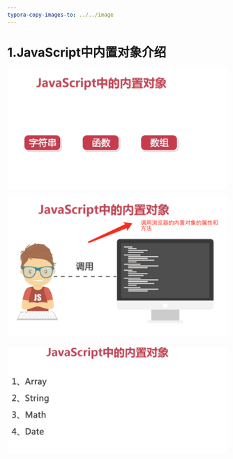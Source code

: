 ```yaml
---
typora-copy-images-to: ../../image
---
```


# 1.JavaScript中内置对象介绍





![image-20210703141923696](../../image/image-20210703141923696.png)





![image-20210703142105680](../../image/image-20210703142105680.png)







![image-20210703142124320](../../image/image-20210703142124320.png)

